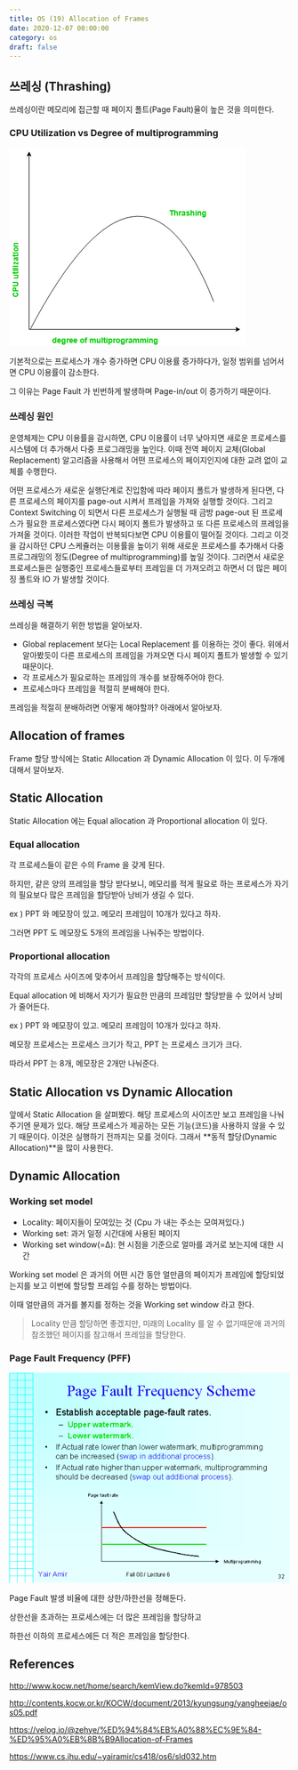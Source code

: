 ```yaml
---
title: OS (19) Allocation of Frames
date: 2020-12-07 00:00:00
category: os
draft: false
---
```


## 쓰레싱 (Thrashing)

쓰레싱이란 메모리에 접근할 때 페이지 폴트(Page Fault)율이 높은 것을 의미한다.

### CPU Utilization vs Degree of multiprogramming

![](./images/2020-12-07-thrashing.png)

기본적으로는 프로세스가 개수 증가하면 CPU 이용률 증가하다가, 일정 범위를 넘어서면 CPU 이용률이 감소한다.

그 이유는 Page Fault 가 빈번하게 발생하며 Page-in/out 이 증가하기 때문이다.

### 쓰레싱 원인

운영체제는 CPU 이용률을 감시하면, CPU 이용률이 너무 낮아지면 새로운 프로세스를 시스템에 더 추가해서 다중 프로그래밍을 높인다. 이때 전역 페이지 교체(Global Replacement) 알고리즘을 사용해서 어떤 프로세스의 페이지인지에 대한 교려 없이 교체를 수행한다.

어떤 프로세스가 새로운 실행단계로 진입함에 따라 페이지 폴트가 발생하게 된다면, 다른 프로세스의 페이지를 page-out 시켜서 프레임을 가져와 실행할 것이다. 그리고 Context Switching 이 되면서 다른 프로세스가 실행될 때 금방 page-out 된 프로세스가 필요한 프로세스였다면 다시 페이지 폴트가 발생하고 또 다른 프로세스의 프레임을 가져올 것이다. 이러한 작업이 반복되다보면 CPU 이용률이 떨어질 것이다. 그리고 이것을 감시하던 CPU 스케쥴러는 이용률을 높이기 위해 새로운 프로세스를 추가해서 다중 프로그래밍의 정도(Degree of multiprogramming)를 높일 것이다. 그러면서 새로운 프로세스들은 실행중인 프로세스들로부터 프레임을 더 가져오려고 하면서 더 많은 페이징 폴트와 IO 가 발생할 것이다.

### 쓰레싱 극복

쓰레싱을 해결하기 위한 방법을 알아보자.

- Global replacement 보다는 Local Replacement 를 이용하는 것이 좋다. 위에서 알아봤듯이 다른 프로세스의 프레임을 가져오면 다시 페이지 폴트가 발생할 수 있기 때문이다.
- 각 프로세스가 필요로하는 프레임의 개수를 보장해주어야 한다.
- 프로세스마다 프레임을 적절히 분배해야 한다.

프레임을 적절히 분배하려면 어떻게 해야할까? 아래에서 알아보자.

## Allocation of frames

Frame 할당 방식에는 Static Allocation 과 Dynamic Allocation 이 있다. 이 두개에 대해서 알아보자.

## Static Allocation

Static Allocation 에는 Equal allocation 과 Proportional allocation 이 있다.

### Equal allocation

각 프로세스들이 같은 수의 Frame 을 갖게 된다.

하지만, 같은 양의 프레임을 할당 받다보니, 메모리를 적게 필요로 하는 프로세스가 자기의 필요보다 많은 프레임을 할당받아 낭비가 생길 수 있다.

ex ) PPT 와 메모장이 있고. 메모리 프레임이 10개가 있다고 하자.

그러면 PPT 도 메모장도 5개의 프레임을 나눠주는 방법이다.

### Proportional allocation

각각의 프로세스 사이즈에 맞추어서 프레임을 할당해주는 방식이다.

Equal allocation 에 비해서 자기가 필요한 만큼의 프레임만 할당받을 수 있어서 낭비가 줄어든다.

ex ) PPT 와 메모장이 있고. 메모리 프레임이 10개가 있다고 하자.

메모장 프로세스는 프로세스 크기가 작고, PPT 는 프로세스 크기가 크다.

따라서 PPT 는 8개, 메모장은 2개만 나눠준다.

## Static Allocation vs Dynamic Allocation

앞에서 Static Allocation 을 살펴봤다. 해당 프로세스의 사이즈만 보고 프레임을 나눠주기엔 문제가 있다. 해당 프로세스가 제공하는 모든 기능(코드)을 사용하지 않을 수 있기 때문이다. 이것은 실행하기 전까지는 모를 것이다. 그래서 **동적 할당(Dynamic Allocation)**을 많이 사용한다.

## Dynamic Allocation

### Working set model

- Locality: 페이지들이 모여있는 것 (Cpu 가 내는 주소는 모여져있다.)
- Working set: 과거 일정 시간대에 사용된 페이지
- Working set window(=Δ): 현 시점을 기준으로 얼마를 과거로 보는지에 대한 시간

Working set model 은 과거의 어떤 시간 동안 얼만큼의 페이지가 프레임에 할당되었는지를 보고 이번에 할당할 프레임 수를 정하는 방법이다.

이때 얼만큼의 과거를 볼지를 정하는 것을 Working set window 라고 한다.

> Locality 만큼 할당하면 좋겠지만, 미래의 Locality 를 알 수 없기때문애 과거의 참조했던 페이지를 참고해서 프레임을 할당한다.

### Page Fault Frequency (PFF)

![](./images/2020-12-07-pff.png)

Page Fault 발생 비율에 대한 상한/하한선을 정해둔다.

상한선을 초과하는 프로세스에는 더 많은 프레임을 할당하고

하한선 이하의 프로세스에든 더 적은 프레임을 할당한다.

## References

http://www.kocw.net/home/search/kemView.do?kemId=978503

http://contents.kocw.or.kr/KOCW/document/2013/kyungsung/yangheejae/os05.pdf

https://velog.io/@zehye/%ED%94%84%EB%A0%88%EC%9E%84-%ED%95%A0%EB%8B%B9Allocation-of-Frames

https://www.cs.jhu.edu/~yairamir/cs418/os6/sld032.htm
